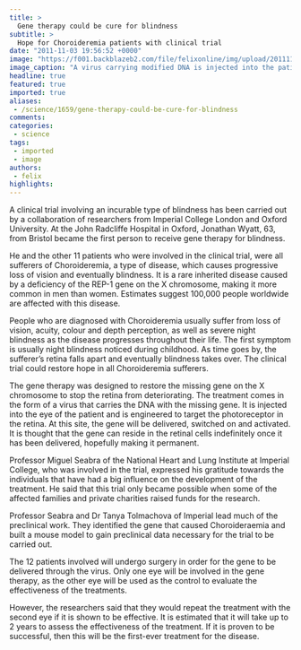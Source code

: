 ```yaml
---
title: >
  Gene therapy could be cure for blindness
subtitle: >
  Hope for Choroideremia patients with clinical trial
date: "2011-11-03 19:56:52 +0000"
image: "https://f001.backblazeb2.com/file/felixonline/img/upload/201111031956-pk1811-dna-istock-rustycloud-1.jpg"
image_caption: "A virus carrying modified DNA is injected into the patient’s eye"
headline: true
featured: true
imported: true
aliases:
 - /science/1659/gene-therapy-could-be-cure-for-blindness
comments:
categories:
 - science
tags:
 - imported
 - image
authors:
 - felix
highlights:
---
```


A clinical trial involving an incurable type of blindness has been carried out by a collaboration of researchers from Imperial College London and Oxford University. At the John Radcliffe Hospital in Oxford, Jonathan Wyatt, 63, from Bristol became the first person to receive gene therapy for blindness.

He and the other 11 patients who were involved in the clinical trial, were all sufferers of Choroideremia, a type of disease, which causes progressive loss of vision and eventually blindness. It is a rare inherited disease caused by a deficiency of the REP-1 gene on the X chromosome, making it more common in men than women. Estimates suggest 100,000 people worldwide are affected with this disease.

People who are diagnosed with Choroideremia usually suffer from loss of vision, acuity, colour and depth perception, as well as severe night blindness as the disease progresses throughout their life. The first symptom is usually night blindness noticed during childhood. As time goes by, the sufferer’s retina falls apart and eventually blindness takes over. The clinical trial could restore hope in all Choroideremia sufferers.

The gene therapy was designed to restore the missing gene on the X chromosome to stop the retina from deteriorating. The treatment comes in the form of a virus that carries the DNA with the missing gene. It is injected into the eye of the patient and is engineered to target the photoreceptor in the retina. At this site, the gene will be delivered, switched on and activated. It is thought that the gene can reside in the retinal cells indefinitely once it has been delivered, hopefully making it permanent.

Professor Miguel Seabra of the National Heart and Lung Institute at Imperial College, who was involved in the trial, expressed his gratitude towards the individuals that have had a big influence on the development of the treatment. He said that this trial only became possible when some of the affected families and private charities raised funds for the research.

Professor Seabra and Dr Tanya Tolmachova of Imperial lead much of the preclinical work. They identified the gene that caused Choroideraemia and built a mouse model to gain preclinical data necessary for the trial to be carried out.

The 12 patients involved will undergo surgery in order for the gene to be delivered through the virus. Only one eye will be involved in the gene therapy, as the other eye will be used as the control to evaluate the effectiveness of the treatments.

However, the researchers said that they would repeat the treatment with the second eye if it is shown to be effective. It is estimated that it will take up to 2 years to assess the effectiveness of the treatment.
 If it is proven to be successful, then this will be the first-ever treatment for the disease.
